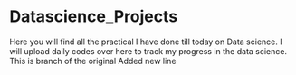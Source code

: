 # Datascience_Projects
Here you will find all the practical I have done till today on Data science.
I will upload daily codes over here to track my progress in the data science.
This is branch of the original
Added new line
